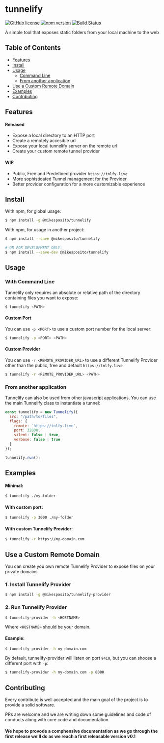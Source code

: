 # tunnelify

[![GitHub license](https://img.shields.io/badge/license-MIT-blue.svg)](https://github.com/mikesposito/tunnelify/blob/master/LICENSE) [![npm version](https://img.shields.io/npm/v/@mikesposito/tunnelify.svg?style=flat)](https://www.npmjs.com/package/@mikesposito/tunnelify) [![Build Status](https://www.travis-ci.com/mikesposito/tunnelify.svg?branch=master)](https://www.travis-ci.com/mikesposito/tunnelify)

A simple tool that exposes static folders from your local machine to the web

## Table of Contents

- [Features](#features)
- [Install](#install)
- [Usage](#usage)
  - [Command Line](#with-command-line)
  - [From another application](#from-another-application)
- [Use a Custom Remote Domain](#use-a-custom-remote-domain)  
- [Examples](#examples)
- [Contributing](#contributing)

## Features

#### Released

- Expose a local directory to an HTTP port
- Create a remotely accesible url
- Expose your local tunnelify server on the remote url
- Create your custom remote tunnel provider

#### WIP

- Public, Free and Predefined provider `https://tnlfy.live`
- More sophisticated Tunnel management for the Provider
- Better provider configuration for a more customizable experience


## Install

With npm, for global usage:

```bash
$ npm install -g @mikesposito/tunnelify
```

With npm, for usage in another project:

```bash
$ npm install --save @mikesposito/tunnelify

# OR FOR DEVELOPMENT ONLY:
$ npm install --save-dev @mikesposito/tunnelify
```

## Usage

### With Command Line

Tunnelify only requires an absolute or relative path of the directory containing files you want to expose:

```bash
$ tunnelify <PATH>
```

#### Custom Port

You can use `-p <PORT>` to use a custom port number for the local server:

```bash
$ tunnelify -p <PORT> <PATH>
```

#### Custom Provider

You can use `-r <REMOTE_PROVIDER_URL>` to use a different Tunnelify Provider other than the public, free and default `https://tnlfy.live`

```bash
$ tunnelify -r <REMOTE_PROVIDER_URL> <PATH>
```

### From another application

Tunnelify can also be used from other javascript applications.
You can use the main Tunnelify class to instantiate a tunnel: 

```javascript
const tunnelify = new Tunnelify({
  src: "/path/to/files",
  flags: {
    remote: `https://tnlfy.live`, 
    port: 32000,
    silent: false | true,
    verbose: false | true
  }
});

tunnelify.run();
```

## Examples

#### Minimal:
```bash
$ tunnelify ./my-folder
```

#### With custom port:
```bash
$ tunnelify -p 3000 ./my-folder
```

#### With custom Tunnelify Provider:
```bash
$ tunnelify -r https://my-domain.com
```

## Use a Custom Remote Domain

You can create you own remote Tunnelify Provider to expose files on your private domains.

### 1. Install Tunnelify Provider
```bash
$ npm install -g @mikesposito/tunnelify-provider
```

### 2. Run Tunnelify Provider
```bash
$ tunnelify-provider -h <HOSTNAME>
```
Where `<HOSTNAME>` should be your domain. 
#### Example:
```bash
$ tunnelify-provider -h my-domain.com
```

By default, tunnelify-provider will listen on port `9410`, but you can shoose a different port with `-p`:
```bash
$ tunnelify-provider -h my-domain.com -p 8080
```

## Contributing

Every contribute is well accepted and the main goal of the project is to provide a solid software.

PRs are welcome and we are writing down some guidelines and code of conducts along with core code and documentation.

#### We hope to provode a comphensive documentation as we go through the first release we'll do as we reach a first releasable version v0.1
